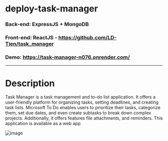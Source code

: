 # deploy-task-manager
### Back-end: ExpressJS + MongoDB
### Front-end: ReactJS - https://github.com/LD-Tien/task_manager
### Demo: https://task-manager-n076.onrender.com/

---
# Description
Task Manager is a task management and to-do list application. It offers a user-friendly platform for organizing tasks, setting deadlines, and creating task lists. Microsoft To Do enables users to prioritize their tasks, categorize them, set due dates, and even create subtasks to break down complex projects. Additionally, it offers features file attachments, and reminders. This application is available as a web app

![image](https://github.com/LD-Tien/task_manager/assets/86406337/2870855b-35ba-4f4c-8f5c-efa47044f5cc)
